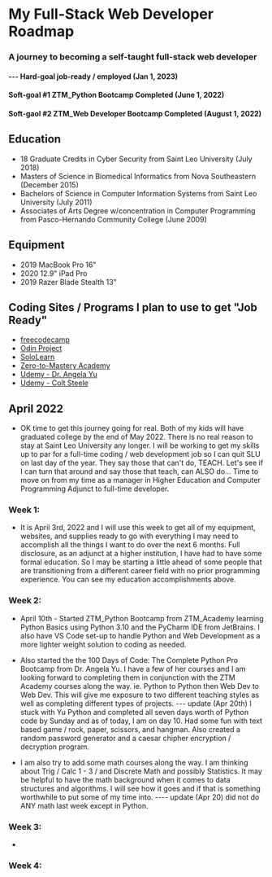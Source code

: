 # My Full-Stack Web Developer Roadmap

### A journey to becoming a self-taught full-stack web developer

#### --- Hard-goal job-ready / employed (Jan 1, 2023)

#### Soft-goal #1 ZTM_Python Bootcamp Completed (June 1, 2022)

#### Soft-gaol #2 ZTM_Web Developer Bootcamp Completed (August 1, 2022)

## Education

- 18 Graduate Credits in Cyber Security from Saint Leo University (July 2018)
- Masters of Science in Biomedical Informatics from Nova Southeastern (December 2015)
- Bachelors of Science in Computer Information Systems from Saint Leo University (July 2011)
- Associates of Arts Degree w/concentration in Computer Programming from Pasco-Hernando Community College (June 2009)

## Equipment

- 2019 MacBook Pro 16"
- 2020 12.9" iPad Pro
- 2019 Razer Blade Stealth 13"

## Coding Sites / Programs I plan to use to get "Job Ready"

- [freecodecamp](https://www.freecodecamp.org/)
- [Odin Project](https://www.theodinproject.com/)
- [SoloLearn](https://www.sololearn.com/home)
- [Zero-to-Mastery Academy](https://zerotomastery.io/academy/)
- [Udemy - Dr. Angela Yu](https://www.udemy.com/course/the-complete-web-development-bootcamp/)
- [Udemy - Colt Steele](https://www.udemy.com/course/the-web-developer-bootcamp/)

## April 2022

- OK time to get this journey going for real. Both of my kids will have graduated college by the end of May 2022. There is no real reason to stay at Saint Leo University any longer. I will be working to get my skills up to par for a full-time coding / web development job so I can quit SLU on last day of the year. They say those that can't do, TEACH. Let's see if I can turn that around and say those that teach, can ALSO do... Time to move on from my time as a manager in Higher Education and Computer Programming Adjunct to full-time developer.

### Week 1:

- It is April 3rd, 2022 and I will use this week to get all of my equipment, websites, and supplies ready to go with everything I may need to accomplish all the things I want to do over the next 6 months. Full disclosure, as an adjunct at a higher institution, I have had to have some formal education. So I may be starting a little ahead of some people that are transitioning from a different career field with no prior programming experience. You can see my education accomplishments above.

### Week 2:

- April 10th - Started ZTM_Python Bootcamp from ZTM_Academy learning Python Basics using Python 3.10 and the PyCharm IDE from JetBrains. I also have VS Code set-up to handle Python and Web Development as a more lighter weight solution to coding as needed.

- Also started the the 100 Days of Code: The Complete Python Pro Bootcamp from Dr. Angela Yu. I have a few of her courses and I am looking forward to completing them in conjunction with the ZTM Academy courses along the way. ie. Python to Python then Web Dev to Web Dev. This will give me exposure to two different teaching styles as well as completing different types of projects. --- update (Apr 20th) I stuck with Yu Python and completed all seven days worth of Python code by Sunday and as of today, I am on day 10. Had some fun with text based game / rock, paper, scissors, and hangman. Also created a random password generator and a caesar chipher encryption / decryption program.

- I am also try to add some math courses along the way. I am thinking about Trig / Calc 1 - 3 / and Discrete Math and possibly Statistics. It may be helpful to have the math background when it comes to data structures and algorithms. I will see how it goes and if that is something worthwhile to put some of my time into. ---- update (Apr 20) did not do ANY math last week except in Python.

### Week 3:

-

### Week 4:

